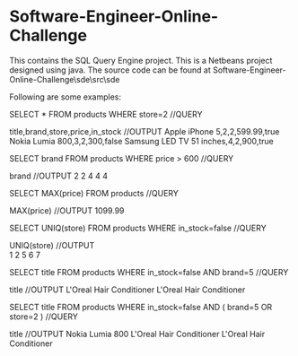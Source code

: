 # Software-Engineer-Online-Challenge
This contains the  SQL Query Engine project. 
This is a Netbeans project designed using java.
The source code can be found at  Software-Engineer-Online-Challenge\sde\src\sde

Following are some examples:

SELECT * FROM products WHERE store=2                    //QUERY

title,brand,store,price,in_stock                        //OUTPUT
Apple iPhone 5,2,2,599.99,true
Nokia Lumia 800,3,2,300,false
Samsung LED TV 51 inches,4,2,900,true

SELECT brand FROM products WHERE price > 600            //QUERY

brand                                                   //OUTPUT
2
2
4
4
4

SELECT MAX(price) FROM products                         //QUERY

MAX(price)                                              //OUTPUT
1099.99

SELECT UNIQ(store) FROM products WHERE in_stock=false                    //QUERY

UNIQ(store)                                                              //OUTPUT                
1
2
5
6
7

SELECT title FROM products WHERE in_stock=false AND brand=5                     //QUERY

title                                                                           //OUTPUT
L'Oreal Hair Conditioner
L'Oreal Hair Conditioner

SELECT title FROM products WHERE in_stock=false AND ( brand=5 OR store=2 )                     //QUERY

title                                                                                          //OUTPUT
Nokia Lumia 800
L'Oreal Hair Conditioner
L'Oreal Hair Conditioner
